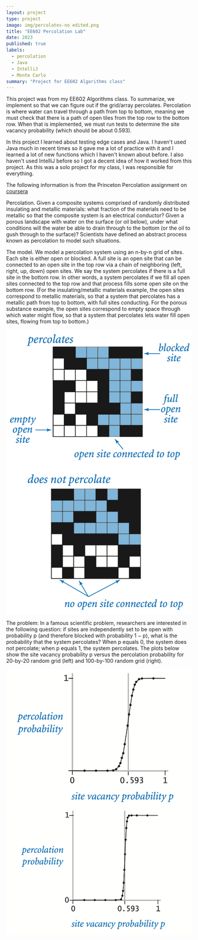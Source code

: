 ```yaml
---
layout: project
type: project
image: img/percolates-no edited.png
title: "EE602 Percolation Lab"
date: 2023
published: true
labels:
  - percolation
  - Java
  - IntelliJ
  - Monte Carlo
summary: "Project for EE602 Algorithms class"
---
```

This project was from my EE602 Algorithms class. To summarize, we implement so that we can figure out if the grid/array percolates. Percolation is where water can travel through a path from top to bottom, meaning we must check that there is a path of open tiles from the top row to the bottom row. When that is implemented, we must run tests to determine the site vacancy probability (which should be about 0.593).

In this project I learned about testing edge cases and Java. I haven't used Java much in recent times so it gave me a lot of practice with it and I learned a lot of new functions which I haven't known about before. I also haven't used IntelliJ before so I got a decent idea of how it worked from this project. As this was a solo project for my class, I was responsible for everything.

The following information is from the Princeton Percolation assignment on 
<a href="https://coursera.cs.princeton.edu/algs4/assignments/percolation/specification.php"><i class="large github icon "></i>coursera</a>

Percolation. Given a composite systems comprised of randomly distributed insulating and metallic materials: what fraction of the materials need to be metallic so that the composite system is an electrical conductor? Given a porous landscape with water on the surface (or oil below), under what conditions will the water be able to drain through to the bottom (or the oil to gush through to the surface)? Scientists have defined an abstract process known as percolation to model such situations.

The model. We model a percolation system using an n-by-n grid of sites. Each site is either open or blocked. A full site is an open site that can be connected to an open site in the top row via a chain of neighboring (left, right, up, down) open sites. We say the system percolates if there is a full site in the bottom row. In other words, a system percolates if we fill all open sites connected to the top row and that process fills some open site on the bottom row. (For the insulating/metallic materials example, the open sites correspond to metallic materials, so that a system that percolates has a metallic path from top to bottom, with full sites conducting. For the porous substance example, the open sites correspond to empty space through which water might flow, so that a system that percolates lets water fill open sites, flowing from top to bottom.)

<img class="img-fluid" src="../img/percolates-yes.png"> <img class="img-fluid" src="../img/percolates-no.png">

The problem: In a famous scientific problem, researchers are interested in the following question: if sites are independently set to be open with probability p (and therefore blocked with probability 1 − p), what is the probability that the system percolates? When p equals 0, the system does not percolate; when p equals 1, the system percolates. The plots below show the site vacancy probability p versus the percolation probability for 20-by-20 random grid (left) and 100-by-100 random grid (right).

<img class="img-fluid" src="../img/percolation-threshold20.png">  <img class="img-fluid" src="../img/percolation-threshold100.png">
